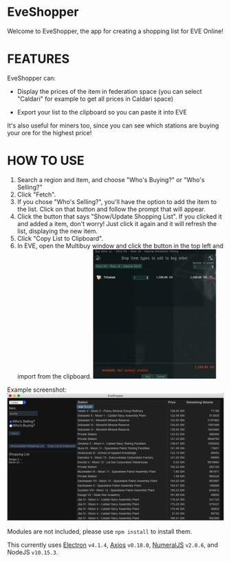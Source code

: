 # EveShopper

Welcome to EveShopper, the app for creating a shopping list for EVE Online!

# FEATURES

EveShopper can:
- Display the prices of the item in federation space (you can select "Caldari" for example to get all prices in Caldari space)

- Export your list to the clipboard so you can paste it into EVE

It's also useful for miners too, since you can see which stations are buying your ore for the highest price!

# HOW TO USE

1. Search a region and item, and choose "Who's Buying?" or "Who's Selling?"
2. Click "Fetch".
3. If you chose "Who's Selling?", you'll have the option to add the item to the list. Click on that button and follow the prompt that will appear.
4. Click the button that says "Show/Update Shopping List". If you clicked it and added a item, don't worry! Just click it again and it will refresh the list, displaying the new item.
5. Click "Copy List to Clipboard".
6. In EVE, open the Multibuy window and click the button in the top left and import from the clipboard. ![Multibuy.png](./Images/Multibuy.png)

Example screenshot: ![Screenshot.PNG](./Images/image.png)

Modules are not included, please use `npm install` to install them.

This currently uses [Electron](https://electronjs.org) `v4.1.4`, [Axios](https://github.com/axios/axios) `v0.18.0`, [NumeralJS](http://numeraljs.com) `v2.0.6`, and NodeJS `v10.15.3`.
